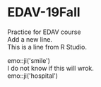 # EDAV-19Fall
Practice for EDAV course  
Add a new line.  
This is a line from R Studio.

emo::ji('smile')  
I do not know if this will wrok.  
emo::ji('hospital')
